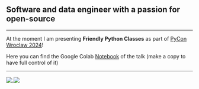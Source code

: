 ## Software and data engineer with a passion for open-source

---

At the moment I am presenting __Friendly Python Classes__ as part of [PyCon Wroclaw 2024](https://www.pyconwroclaw.com/)!

Here you can find the Google Colab [Notebook](https://colab.research.google.com/drive/1SlyMfzrsyf1sVwk6pf7cZEx0MIkOieIK?usp=sharing) of the talk (make a copy to have full control of it)

---

<a href="https://github.com/AzisK">
  <img align="center" src="https://github-readme-stats.vercel.app/api?username=azisk&show_icons=true&count_private=true&hide=contribs,issues&hide_title=true" />
</a>
<a href="https://github.com/AzisK">
  <img align="center" src="https://github-readme-stats.anuraghazra1.vercel.app/api/top-langs/?username=azisk&langs_count=3&hide_title=true" />
</a>
